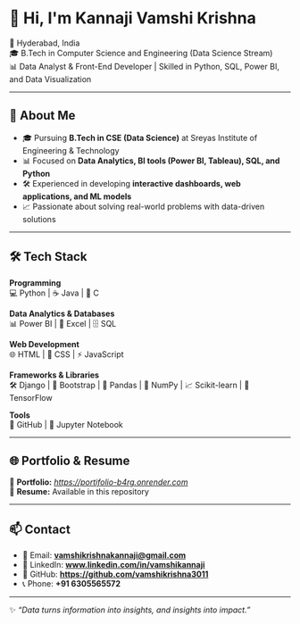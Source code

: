 # 👋 Hi, I'm Kannaji Vamshi Krishna  

📍 Hyderabad, India  
🎓 B.Tech in Computer Science and Engineering (Data Science Stream)  
📊 Data Analyst & Front-End Developer | Skilled in Python, SQL, Power BI, and Data Visualization  

---

## 🚀 About Me  
- 🎓 Pursuing **B.Tech in CSE (Data Science)** at Sreyas Institute of Engineering & Technology  
- 📊 Focused on **Data Analytics, BI tools (Power BI, Tableau), SQL, and Python**  
- 🛠️ Experienced in developing **interactive dashboards, web applications, and ML models**  
- 📈 Passionate about solving real-world problems with data-driven solutions  

---

## 🛠️ Tech Stack  

**Programming**  
💻 Python | ☕ Java | 🔧 C  

**Data Analytics & Databases**  
📊 Power BI | 📗 Excel | 🗄️ SQL  

**Web Development**  
🌐 HTML | 🎨 CSS | ⚡ JavaScript  

**Frameworks & Libraries**  
🛠️ Django | 🎀 Bootstrap | 🐼 Pandas | 🔢 NumPy | 📈 Scikit-learn | 🤖 TensorFlow  

**Tools**  
🐙 GitHub | 📓 Jupyter Notebook  

---

## 🌐 Portfolio & Resume  

🔗 **Portfolio:** *https://portifolio-b4rg.onrender.com*  
📄 **Resume:** Available in this repository  

---

## 📫 Contact  

- 📧 Email: **vamshikrishnakannaji@gmail.com**  
- 💼 LinkedIn: **www.linkedin.com/in/vamshikannaji**  
- 🐙 GitHub: **https://github.com/vamshikrishna3011**  
- 📞 Phone: **+91 6305565572**  

---

✨ *“Data turns information into insights, and insights into impact.”*  

